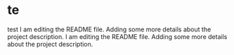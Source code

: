 # te
test
I am editing the README file. Adding some more details about the project description.
I am editing the README file. Adding some more details about the project description.
